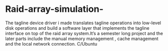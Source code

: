 # Raid-array-simulation-

The tagline device driver i made translates tagline operations into low-level disk operations and build a software layer that implements the tagline interface on top of the raid array system.It’s a semester long project and the later parts include the manual memory management , cache management and the local network connection. C/Ubuntu
